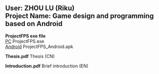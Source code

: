 ## **User: ZHOU LU (Riku)  <br>  Project Name: Game design and programming based on Android** ##


**ProjectFPS exe file**  
[PC](./System/ProjectFPS_EXE/ProjectFPS.exe) ProjectFPS.exe  
[Android](./System/ProjectFPS_Android.apk) ProjectFPS_Android.apk

**Thesis.pdf**
Thesis (CN)

**Introduction.pdf**
Brief introduction (EN)